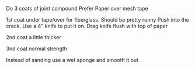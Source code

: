 
Do 3 coats of joint compound
Prefer Paper over mesh tape

1st coat under tape/over for fiberglass.  Should be pretty runny
  Push into the crack.  Use a 4" knife to put it on.
  Drag knife flush with top of paper

2nd coat a little thicker

3nd coat normal strength


Instead of sanding use a wet sponge and smooth it out


<!--stackedit_data:
eyJoaXN0b3J5IjpbMTQwMzY1OTIyMiwxODQyNDQwMTg2XX0=
-->